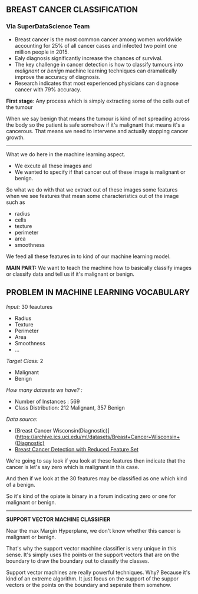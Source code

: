 ## **BREAST CANCER CLASSIFICATION**
### **Via SuperDataScience Team**

*   Breast cancer is the most common cancer among women worldwide accounting for 25% of all cancer cases and infected two point one million people in 2015.
*   Ealy diagnosis significantly increase the chances of survival. 
*   The key challenge in cancer detection is how to classify tumours into *malignant* or *benign* machine learning techniques can dramatically improve the accuracy of diagnosis.
*   Research indicates that most experienced physicians can diagnose cancer with 79% accuracy. 


**First stage**: Any process which is simply extracting some of the cells out of the tumour

When we say benign that means the tumour is kind of not spreading across the body so the patient is safe somehow if it's malignant that means it's a cancerous.
That means we need to intervene and actually stopping cancer growth. 

---



What we do here in the machine learning aspect. 
* We excute all these images and 
* We wanted to specify if that cancer out of these image is malignant or benign.

So what we do with that we extract out of these images some features when we see features that mean some characteristics out of the image such as 
* radius
* cells
* texture
* perimeter
* area
* smoothness

We feed all these features in to kind of our machine learning model.

**MAIN PART:**  We want to teach the machine how to basically classify images or classify data and tell us if it's malignant or benign.

## **PROBLEM IN MACHINE LEARNING VOCABULARY**

*Input:* 30 feautures 
* Radius
* Texture
* Perimeter
* Area
* Smoothness
* ...

*Target Class:* 2 
* Malignant
* Benign

*How many datasets we have? :* 
* Number of Instances : 569
* Class Distribution: 212 Malignant, 357 Benign

*Data source:*
* [Breast Cancer Wisconsin(Diagnostic)](https://archive.ics.uci.edu/ml/datasets/Breast+Cancer+Wisconsin+(Diagnostic)
* [Breast Cancer Detection with Reduced Feature Set](https://www.researchgate.net/publication/271907638_Breast_Cancer_Detection_with_Reduced_Feature_Set)


We're going to say look if you look at these features then indicate that the cancer is let's say zero which is malignant in this case. 

And then if we look at the 30 features may be classified as one which kind of a benign.

So  it's kind of the opiate is binary in a forum indicating zero or one for malignant or benign.

---
**SUPPORT VECTOR MACHINE CLASSIFIER**

Near the max Margin Hyperplane, we don't know whether this cancer is malignant or benign. 

That's why the support vector machine classifier is very unique in this sense. It's simply uses the points or the support vectors that are on the boundary to draw the boundary out to classify the classes.

Support vector machines are really powerful techniques.
Why? Because it's kind of an extreme algorithm.
It just focus on the support of the suppor vectors or the points on the boundary and seperate them somehow.
